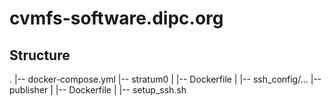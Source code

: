 # cvmfs-software.dipc.org

## Structure
.
|-- docker-compose.yml
|-- stratum0
|   |-- Dockerfile
|   |-- ssh_config/...
|-- publisher
|   |-- Dockerfile
|   |-- setup_ssh.sh

